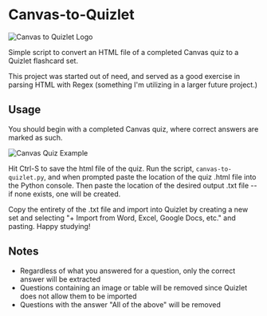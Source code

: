# Canvas-to-Quizlet

![Canvas to Quizlet Logo](https://i.imgur.com/49t1ZZ2.png)

Simple script to convert an HTML file of a completed Canvas quiz to a Quizlet flashcard set. 

This project was started out of need, and served as a good exercise in parsing HTML with Regex (something I'm utilizing in a larger future project.)

## Usage
You should begin with a completed Canvas quiz, where correct answers are marked as such.

![Canvas Quiz Example](https://i.imgur.com/JzOWMij.png)

Hit Ctrl-S to save the html file of the quiz. Run the script, `canvas-to-quizlet.py`, and when prompted paste the location of the quiz .html file into the Python console. Then paste the location of the desired output .txt file -- if none exists, one will be created. 

Copy the entirety of the .txt file and import into Quizlet by creating a new set and selecting "+ Import from Word, Excel, Google Docs, etc." and pasting. Happy studying!

## Notes
* Regardless of what you answered for a question, only the correct answer will be extracted
* Questions containing an image or table will be removed since Quizlet does not allow them to be imported
* Questions with the answer "All of the above" will be removed
